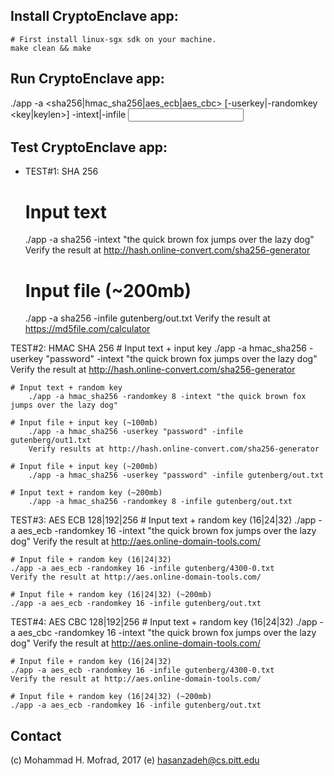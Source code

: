 ## Install CryptoEnclave app:

	# First install linux-sgx sdk on your machine.
	make clean && make

## Run CryptoEnclave app:

./app -a <sha256|hmac_sha256|aes_ecb|aes_cbc> [-userkey|-randomkey <key|keylen>] -intext|-infile <input>

## Test CryptoEnclave app:
	
* TEST#1: SHA 256
	# Input text
	./app -a sha256 -intext "the quick brown fox jumps over the lazy dog"
	Verify the result at http://hash.online-convert.com/sha256-generator
		
	# Input file (~200mb)
	./app -a sha256 -infile gutenberg/out.txt
	Verify the result at https://md5file.com/calculator

TEST#2: HMAC SHA 256
	# Input text + input key
		./app -a hmac_sha256 -userkey "password" -intext "the quick brown fox jumps over the lazy dog"
		Verify the result at http://hash.online-convert.com/sha256-generator
		
	# Input text + random key	
		./app -a hmac_sha256 -randomkey 8 -intext "the quick brown fox jumps over the lazy dog"

	# Input file + input key (~100mb)
		./app -a hmac_sha256 -userkey "password" -infile gutenberg/out1.txt
		Verify results at http://hash.online-convert.com/sha256-generator

	# Input file + input key (~200mb)
		./app -a hmac_sha256 -userkey "password" -infile gutenberg/out.txt
		
	# Input text + random key (~200mb)
		./app -a hmac_sha256 -randomkey 8 -infile gutenberg/out.txt

TEST#3: AES ECB 128|192|256
	# Input text + random key (16|24|32)
	./app -a aes_ecb -randomkey 16 -intext "the quick brown fox jumps over the lazy dog"
	Verify the result at http://aes.online-domain-tools.com/
	
	# Input file + random key (16|24|32)
	./app -a aes_ecb -randomkey 16 -infile gutenberg/4300-0.txt
	Verify the result at http://aes.online-domain-tools.com/
	
	# Input file + random key (16|24|32) (~200mb)
	./app -a aes_ecb -randomkey 16 -infile gutenberg/out.txt

TEST#4: AES CBC 128|192|256
	# Input text + random key (16|24|32)
	./app -a aes_cbc -randomkey 16 -intext "the quick brown fox jumps over the lazy dog"
	Verify the result at http://aes.online-domain-tools.com/
	
	# Input file + random key (16|24|32)
	./app -a aes_ecb -randomkey 16 -infile gutenberg/4300-0.txt
	Verify the result at http://aes.online-domain-tools.com/

	# Input file + random key (16|24|32) (~200mb)
	./app -a aes_ecb -randomkey 16 -infile gutenberg/out.txt

## Contact
(c) Mohammad H. Mofrad, 2017
(e) hasanzadeh@cs.pitt.edu
